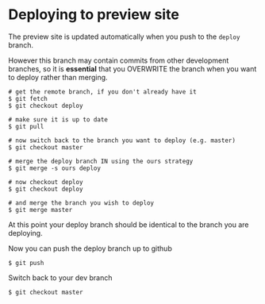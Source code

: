 # Deploying to preview site

The preview site is updated automatically when you push to the `deploy` branch.

However this branch may contain commits from other development branches, so it is **essential** that you OVERWRITE the branch when you want to deploy rather than merging.

    # get the remote branch, if you don't already have it
    $ git fetch
    $ git checkout deploy

    # make sure it is up to date
    $ git pull

    # now switch back to the branch you want to deploy (e.g. master)
    $ git checkout master

    # merge the deploy branch IN using the ours strategy
    $ git merge -s ours deploy

    # now checkout deploy
    $ git checkout deploy

    # and merge the branch you wish to deploy
    $ git merge master

At this point your deploy branch should be identical to the branch you are deploying.

Now you can push the deploy branch up to github

    $ git push

Switch back to your dev branch

    $ git checkout master


